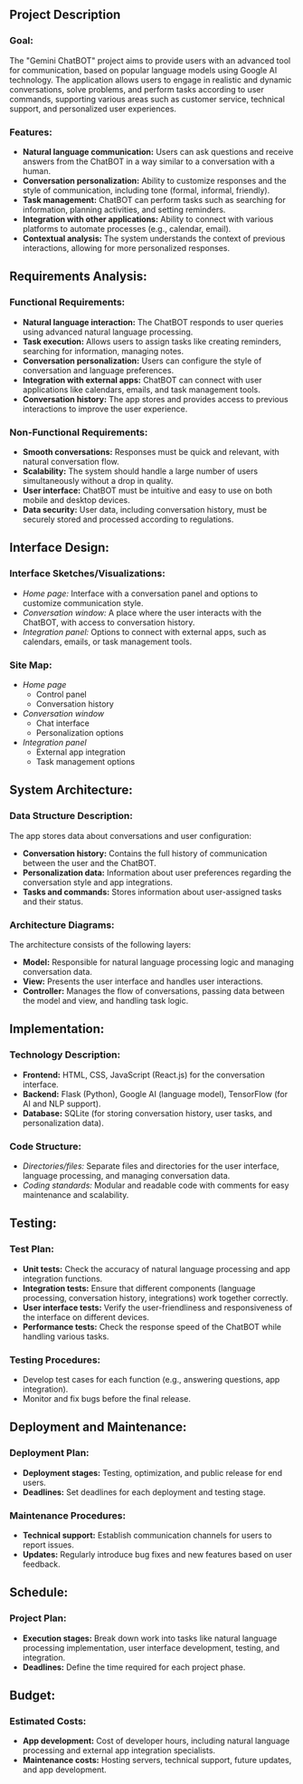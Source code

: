 ## Project Description

### Goal:

The "Gemini ChatBOT" project aims to provide users with an advanced tool for communication, based on popular language models using Google AI technology. The application allows users to engage in realistic and dynamic conversations, solve problems, and perform tasks according to user commands, supporting various areas such as customer service, technical support, and personalized user experiences.

### Features:

- **Natural language communication:** Users can ask questions and receive answers from the ChatBOT in a way similar to a conversation with a human.
- **Conversation personalization:** Ability to customize responses and the style of communication, including tone (formal, informal, friendly).
- **Task management:** ChatBOT can perform tasks such as searching for information, planning activities, and setting reminders.
- **Integration with other applications:** Ability to connect with various platforms to automate processes (e.g., calendar, email).
- **Contextual analysis:** The system understands the context of previous interactions, allowing for more personalized responses.

## Requirements Analysis:

### Functional Requirements:

- **Natural language interaction:** The ChatBOT responds to user queries using advanced natural language processing.
- **Task execution:** Allows users to assign tasks like creating reminders, searching for information, managing notes.
- **Conversation personalization:** Users can configure the style of conversation and language preferences.
- **Integration with external apps:** ChatBOT can connect with user applications like calendars, emails, and task management tools.
- **Conversation history:** The app stores and provides access to previous interactions to improve the user experience.

### Non-Functional Requirements:

- **Smooth conversations:** Responses must be quick and relevant, with natural conversation flow.
- **Scalability:** The system should handle a large number of users simultaneously without a drop in quality.
- **User interface:** ChatBOT must be intuitive and easy to use on both mobile and desktop devices.
- **Data security:** User data, including conversation history, must be securely stored and processed according to regulations.

## Interface Design:

### Interface Sketches/Visualizations:

- _Home page:_ Interface with a conversation panel and options to customize communication style.
- _Conversation window:_ A place where the user interacts with the ChatBOT, with access to conversation history.
- _Integration panel:_ Options to connect with external apps, such as calendars, emails, or task management tools.

### Site Map:

- _Home page_
  - Control panel
  - Conversation history
- _Conversation window_
  - Chat interface
  - Personalization options
- _Integration panel_
  - External app integration
  - Task management options

## System Architecture:

### Data Structure Description:

The app stores data about conversations and user configuration:

- **Conversation history:** Contains the full history of communication between the user and the ChatBOT.
- **Personalization data:** Information about user preferences regarding the conversation style and app integrations.
- **Tasks and commands:** Stores information about user-assigned tasks and their status.

### Architecture Diagrams:

The architecture consists of the following layers:

- **Model:** Responsible for natural language processing logic and managing conversation data.
- **View:** Presents the user interface and handles user interactions.
- **Controller:** Manages the flow of conversations, passing data between the model and view, and handling task logic.

## Implementation:

### Technology Description:

- **Frontend:** HTML, CSS, JavaScript (React.js) for the conversation interface.
- **Backend:** Flask (Python), Google AI (language model), TensorFlow (for AI and NLP support).
- **Database:** SQLite (for storing conversation history, user tasks, and personalization data).

### Code Structure:

- _Directories/files:_ Separate files and directories for the user interface, language processing, and managing conversation data.
- _Coding standards:_ Modular and readable code with comments for easy maintenance and scalability.

## Testing:

### Test Plan:

- **Unit tests:** Check the accuracy of natural language processing and app integration functions.
- **Integration tests:** Ensure that different components (language processing, conversation history, integrations) work together correctly.
- **User interface tests:** Verify the user-friendliness and responsiveness of the interface on different devices.
- **Performance tests:** Check the response speed of the ChatBOT while handling various tasks.

### Testing Procedures:

- Develop test cases for each function (e.g., answering questions, app integration).
- Monitor and fix bugs before the final release.

## Deployment and Maintenance:

### Deployment Plan:

- **Deployment stages:** Testing, optimization, and public release for end users.
- **Deadlines:** Set deadlines for each deployment and testing stage.

### Maintenance Procedures:

- **Technical support:** Establish communication channels for users to report issues.
- **Updates:** Regularly introduce bug fixes and new features based on user feedback.

## Schedule:

### Project Plan:

- **Execution stages:** Break down work into tasks like natural language processing implementation, user interface development, testing, and integration.
- **Deadlines:** Define the time required for each project phase.

## Budget:

### Estimated Costs:

- **App development:** Cost of developer hours, including natural language processing and external app integration specialists.
- **Maintenance costs:** Hosting servers, technical support, future updates, and app development.
